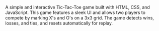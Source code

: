 A simple and interactive Tic-Tac-Toe game built with HTML, CSS, and JavaScript.
This game features a sleek UI and allows two players to compete by marking X's and O's on a 3x3 grid.
The game detects wins, losses, and ties, and resets automatically for replay.
